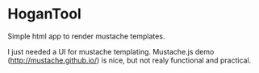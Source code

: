 HoganTool
=========

Simple html app to render mustache templates.

I just needed a UI for mustache templating. Mustache.js demo (http://mustache.github.io/) is nice, but not realy functional and practical. 
